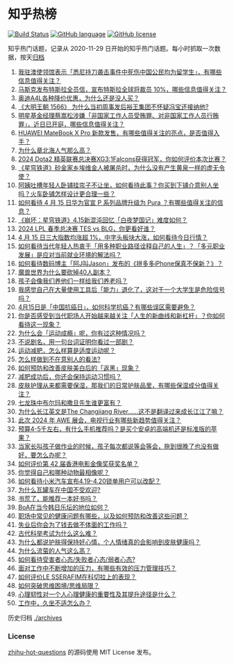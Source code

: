 # 知乎热榜
[![Build Status](https://github.com/ToWeLong/zhihu-hot-questions/workflows/CI/badge.svg)](https://github.com/ToWeLong/zhihu-hot-questions/actions)
[![GitHub language](https://img.shields.io/badge/language-golang-orange.svg)](https://golang.org/)
[![GitHub license](https://img.shields.io/github/license/ToWeLong/zhihu-hot-questions)](https://github.com/ToWeLong/zhihu-hot-questions/blob/main/LICENSE)

知乎热门话题，记录从 2020-11-29 日开始的知乎热门话题。每小时抓取一次数据，按天[归档](./archives)

<!-- BEGIN -->

1. [我驻澳使领馆表示「悉尼持刀袭击事件中死伤中国公民均为留学生」，有哪些信息值得关注？](https://www.zhihu.com/question/652982605)
1. [马斯克发布特斯拉全员信，宣布特斯拉全球将裁员 10%，哪些信息值得关注？](https://www.zhihu.com/question/653013349)
1. [奥迪A4L各种降价优惠，为什么还是没人买？](https://www.zhihu.com/question/646006968)
1. [《大明王朝 1566》 为什么当初周事发后裕王集团不怀疑冯宝还接纳他?](https://www.zhihu.com/question/651990317)
1. [明星基金经理蔡嵩松涉嫌「非国家工作人员受贿罪、对非国家工作人员行贿罪」，近日已开庭，哪些信息值得关注？](https://www.zhihu.com/question/653012434)
1. [HUAWEI MateBook X Pro 新款发售，有哪些值得关注的亮点，是否值得入手？](https://www.zhihu.com/question/652687334)
1. [为什么章北海人气那么高？](https://www.zhihu.com/question/468915692)
1. [2024 Dota2 精英联赛总决赛XG3:1Falcons获得冠军，你如何评价本次比赛？](https://www.zhihu.com/question/652959612)
1. [《星穹铁道》砂金家乡埃维金人被屠杀时，为什么没有产生黄泉一样的虚无令使？](https://www.zhihu.com/question/652920601)
1. [阿姨吐槽年轻人卧铺挂帘子不让坐，如何看待此事？你买到下铺介意别人坐吗？火车卧铺怎样设计更合理一些？](https://www.zhihu.com/question/653019664)
1. [如何看待 4 月 15 日华为官宣 P 系列品牌升级为 Pura ？有哪些值得关注的信息？](https://www.zhihu.com/question/652985395)
1. [《崩坏：星穹铁道》4.15新混沌回忆「白夜梦国记」难度如何？](https://www.zhihu.com/question/652997030)
1. [2024 LPL 春季总决赛 TES vs BLG，你更看好谁？](https://www.zhihu.com/question/653008776)
1. [4 月 15 日三大指数均涨超 1%，中字头板块大涨，如何看待今日行情？](https://www.zhihu.com/question/652986890)
1. [如何看待当代年轻人热衷于「用多种职业路径诠释自己的人生」？「多元职业发展」是应对当前就业环境的解法吗？](https://www.zhihu.com/question/652242110)
1. [如何看待数码博主「阿J叫Jason」发布的《拼多多iPhone保真不保新？》？](https://www.zhihu.com/question/653003649)
1. [魔兽世界为什么要砍掉40人副本？](https://www.zhihu.com/question/295149836)
1. [孩子会像我们养他们一样给我们养老吗？](https://www.zhihu.com/question/647100718)
1. [我感觉自己在大量使用工具后「能力」退化了，这对于一个大学生是危险信号吗？](https://www.zhihu.com/question/652715443)
1. [4月15日是「中国抗癌日」，如何科学抗癌？有哪些误区需要避免？](https://www.zhihu.com/question/652715620)
1. [你是否感受到当代职场人开始越来越关注「人生的新曲线和新杠杆」？你如何看待这一现象？](https://www.zhihu.com/question/652232306)
1. [为什么会「运动成瘾」呢，你有过这种情况吗？](https://www.zhihu.com/question/652674660)
1. [不说剧名，用一句台词证明你看过一部剧？](https://www.zhihu.com/question/648337892)
1. [运动减肥，怎么样算是适度运动呢？](https://www.zhihu.com/question/652697225)
1. [怎么样做到不在意别人的看法?](https://www.zhihu.com/question/652644966)
1. [如何预防和改善皮肤美白后的「返黑」现象？](https://www.zhihu.com/question/652346900)
1. [减肥成功后，你还会保持运动习惯吗？](https://www.zhihu.com/question/652697163)
1. [皮肤护理从来都需要保湿，那我们的日常护肤品里，有哪些保湿成分值得关注？](https://www.zhihu.com/question/652165128)
1. [七龙珠中布尔玛和撒旦先生谁更富有？](https://www.zhihu.com/question/471382341)
1. [为什么长江英文是The Changjiang River……这不是翻译过来成长江江了嘛？](https://www.zhihu.com/question/631002890)
1. [此次 2024 年 AWE 展会，电视行业有哪些新趋势值得关注？](https://www.zhihu.com/question/648731151)
1. [预算4-5千左右，有什么手机推荐吗？是买个安卓的高端机还是标准版的苹果？](https://www.zhihu.com/question/651747738)
1. [当家长叫孩子做作业的时候，孩子每次都说等会等会，拖到很晚了也没有做好，要怎么办呢？](https://www.zhihu.com/question/651134162)
1. [如何评价第 42 届香港电影金像奖获奖名单？](https://www.zhihu.com/question/652927734)
1. [你觉得自己和哪种动物最相像呢？](https://www.zhihu.com/question/652891516)
1. [如何看待小米汽车宣布4.19-4.20锁单用户可以改配？](https://www.zhihu.com/question/652887798)
1. [为什么瓦罐车在中国不受欢迎?](https://www.zhihu.com/question/652163748)
1. [书荒了，能推荐一本好书吗？](https://www.zhihu.com/question/652746589)
1. [BoA在当今韩日乐坛的地位如何？](https://www.zhihu.com/question/23305493)
1. [职场中常见的健康问题有哪些，以及如何预防和改善这些问题？](https://www.zhihu.com/question/652913858)
1. [失业后你会为了钱去做不体面的工作吗？](https://www.zhihu.com/question/650392979)
1. [古代科举考试为什么这么难？](https://www.zhihu.com/question/652933542)
1. [为什么都说护肤得保持好心情，个人情绪真的会影响到皮肤健康吗？](https://www.zhihu.com/question/653016420)
1. [为什么流萤的人气这么高？](https://www.zhihu.com/question/652752077)
1. [如何看待受害者心态/失败者心态/弱者心态?](https://www.zhihu.com/question/652142721)
1. [面对工作中不断增加的压力，有哪些有效的压力管理技巧？](https://www.zhihu.com/question/652807140)
1. [如何评价LE SSERAFIM在科切拉上的表现？](https://www.zhihu.com/question/652940688)
1. [如何突破思维困境/思维局限？](https://www.zhihu.com/question/652645702)
1. [心理韧性对一个人心理健康的重要性及其提升途径是什么？](https://www.zhihu.com/question/652887515)
1. [工作中，久坐不适怎么办？](https://www.zhihu.com/question/652958111)

<!-- END -->

历史归档 [./archives](./archives)


### License
[zhihu-hot-questions](https://github.com/towelong/zhihu-hot-questions) 的源码使用 MIT License 发布。